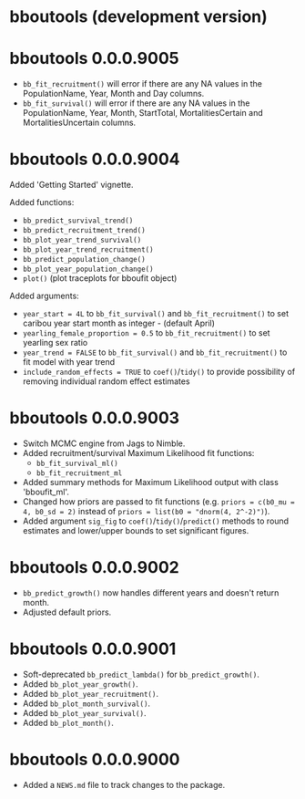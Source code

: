 # bboutools (development version)

<!-- NEWS.md is maintained by https://fledge.cynkra.com, contributors should not edit this file -->

# bboutools 0.0.0.9005

- `bb_fit_recruitment()`  will error if there are any NA values in the PopulationName, Year, Month and Day columns. 
- `bb_fit_survival()` will error if there are any NA values in the PopulationName, Year, Month, StartTotal, MortalitiesCertain and MortalitiesUncertain columns. 

# bboutools 0.0.0.9004

Added 'Getting Started' vignette. 

Added functions:

- `bb_predict_survival_trend()`
- `bb_predict_recruitment_trend()`
- `bb_plot_year_trend_survival()`
- `bb_plot_year_trend_recruitment()`
- `bb_predict_population_change()`
- `bb_plot_year_population_change()`
- `plot()` (plot traceplots for bboufit object)

Added arguments:

- `year_start = 4L` to `bb_fit_survival()` and `bb_fit_recruitment()` to set caribou year start month as integer - (default April)
- `yearling_female_proportion = 0.5` to `bb_fit_recruitment()` to set yearling sex ratio
- `year_trend = FALSE` to `bb_fit_survival()` and `bb_fit_recruitment()` to fit model with year trend
- `include_random_effects = TRUE` to `coef()`/`tidy()` to provide possibility of removing individual random effect estimates

# bboutools 0.0.0.9003

- Switch MCMC engine from Jags to Nimble.
- Added recruitment/survival Maximum Likelihood fit functions:
  - `bb_fit_survival_ml()`
  - `bb_fit_recruitment_ml`
- Added summary methods for Maximum Likelihood output with class 'bboufit_ml'. 
- Changed how priors are passed to fit functions (e.g. `priors = c(b0_mu = 4, b0_sd = 2)` instead of `priors = list(b0 = "dnorm(4, 2^-2)")`). 
- Added argument `sig_fig` to `coef()`/`tidy()`/`predict()` methods to round estimates and lower/upper bounds to set significant figures. 

# bboutools 0.0.0.9002

- `bb_predict_growth()` now handles different years and doesn't return month.
- Adjusted default priors.


# bboutools 0.0.0.9001

- Soft-deprecated `bb_predict_lambda()` for `bb_predict_growth()`.
- Added `bb_plot_year_growth()`.
- Added `bb_plot_year_recruitment()`.
- Added `bb_plot_month_survival()`.
- Added `bb_plot_year_survival()`.
- Added `bb_plot_month()`.


# bboutools 0.0.0.9000

- Added a `NEWS.md` file to track changes to the package.
